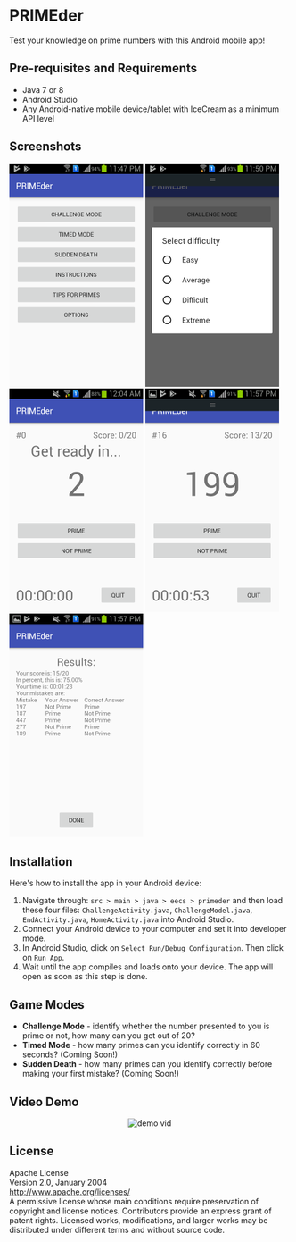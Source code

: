 # PRIMEder
Test your knowledge on prime numbers with this Android mobile app!

## Pre-requisites and Requirements
- Java 7 or 8
- Android Studio
- Any Android-native mobile device/tablet with IceCream as a minimum API level

## Screenshots
<img src="screenshots/sc_1_main.png" alt text="main" width="240px" height="400px"> <img src="screenshots/sc_2_difficulty.png" alt text="difficulty" width="240px" height="400px"> <img src="screenshots/sc_3_timer.png" alt text="timer" width="240px" height="400px">
<img src="screenshots/sc_4_actualGame.png" alt text="actualGame" width="240px" height="400px"> <img src="screenshots/sc_5_results.png" alt text="results" width="240px" height="400px">

## Installation
Here's how to install the app in your Android device:
1. Navigate through: `src > main > java > eecs > primeder` and then load these four files: `ChallengeActivity.java`, `ChallengeModel.java`, `EndActivity.java`, `HomeActivity.java` into Android Studio.
2. Connect your Android device to your computer and set it into developer mode.
3. In Android Studio, click on `Select Run/Debug Configuration`. Then click on `Run App`.
4. Wait until the app compiles and loads onto your device. The app will open as soon as this step is done.

## Game Modes
- **Challenge Mode** - identify whether the number presented to you is prime or not, how many can you get out of 20? 
- **Timed Mode** - how many primes can you identify correctly in 60 seconds? (Coming Soon!)
- **Sudden Death** - how many primes can you identify correctly before making your first mistake? (Coming Soon!)

## Video Demo
<p align="center"
  [![demo vid](https://i9.ytimg.com/vi/9mqXXRNdbfw/mq2.jpg?sqp=CLzn7t0F&rs=AOn4CLDY4WBgp4GX_MPQr-fzVs5psX0YDQ)](https://youtu.be/9mqXXRNdbfw)
  <a href="https://youtu.be/9mqXXRNdbfw" target="_blank"><img src="https://i9.ytimg.com/vi/9mqXXRNdbfw/mq2.jpg?sqp=CLzn7t0F&rs=AOn4CLDY4WBgp4GX_MPQr-fzVs5psX0YDQ" alt="demo vid" /></a>
</p>

## License
Apache License <br />
Version 2.0, January 2004 <br />
http://www.apache.org/licenses/ <br />
A permissive license whose main conditions require preservation of copyright and license notices. Contributors provide an express grant of patent rights. Licensed works, modifications, and larger works may be distributed under different terms and without source code.
